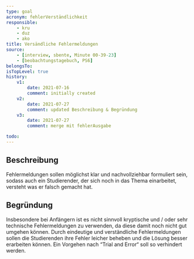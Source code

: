 ```yaml
---
type: goal
acronym: fehlerVerständlichkeit
responsible: 
    - kru
    - duz
    - ako
title: Versändliche Fehlermeldungen
source:
    - [interview, sbente, Minute 00-39-23]
    - [beobachtungstagebuch, PS6]
belongsTo: 
isTopLevel: true
history:
    v1:
        date: 2021-07-16
        comment: initially created
    v2:
        date: 2021-07-27
        comment: updated Beschreibung & Begründung
    v3:
        date: 2021-07-27
        comment: merge mit fehlerAusgabe

todo:
---
```


## Beschreibung
Fehlermeldungen sollen möglichst klar und nachvollziehbar formuliert sein, sodass auch ein Studierender, der sich noch in das Thema einarbeitet, versteht was er falsch gemacht hat.

## Begründung

Insbesondere bei Anfängern ist es nicht sinnvoll kryptische und / oder sehr technische Fehlermeldungen zu verwenden, da diese damit noch nicht gut umgehen können.
Durch eindeutige und verständliche Fehlermeldungen sollen die Studierenden ihre Fehler leicher beheben und die Lösung besser erarbeiten können. Ein Vorgehen nach “Trial and Error“ soll so verhindert werden.